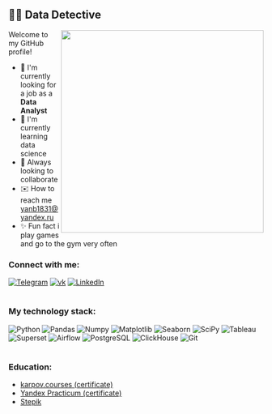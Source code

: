 ## 🕵️‍♂️ Data Detective
<img align="right" width="400" src="https://media.giphy.com/media/l46Cy1rHbQ92uuLXa/giphy.gif">

Welcome to my GitHub profile!
- 🔎 I'm currently looking for a job as a <b>Data Analyst</b>
- 🌱 I'm currently learning data science
- 👥 Always looking to collaborate 
- ✉️ How to reach me <a href="mailto:yanb1831@yandex.ru">yanb1831@yandex.ru</a>
- ✨ Fun fact i play games and go to the gym very often

### Connect with me: 

[![Telegram](https://img.shields.io/badge/-Telegram-606BDB?style=for-the-badge&logo=Telegram)](https://t.me/jgd18)
[![vk](https://img.shields.io/badge/-vkontakte-606BDB?style=for-the-badge&logo=vk)](https://vk.com/id380540216)
[![LinkedIn](https://img.shields.io/badge/-LinkedIn-606BDB?style=for-the-badge&logo=linkedin)](https://www.linkedin.com/in/yanb1831/)

#

### My technology stack:
![Python](https://img.shields.io/badge/-Python-606BDB?style=for-the-badge&logo=Python&logoColor=FFFFFF)
![Pandas](https://img.shields.io/badge/-Pandas-606BDB?style=for-the-badge&logo=Pandas)
![Numpy](https://img.shields.io/badge/-Numpy-606BDB?style=for-the-badge&logo=Numpy)
![Matplotlib](https://img.shields.io/badge/-Matplotlib-606BDB?style=for-the-badge&logo=Matplotlib)
![Seaborn](https://img.shields.io/badge/-Seaborn-606BDB?style=for-the-badge&logo=Seaborn)
![SciPy](https://img.shields.io/badge/-SciPy-606BDB?style=for-the-badge&logo=SciPy)
![Tableau](https://img.shields.io/badge/-Tableau-606BDB?style=for-the-badge&logo=Tableau)
![Superset](https://img.shields.io/badge/-Superset-606BDB?style=for-the-badge&logo=ApacheSuperset)
![Airflow](https://img.shields.io/badge/-Airflow-606BDB?style=for-the-badge&logo=ApacheAirflow)
![PostgreSQL](https://img.shields.io/badge/-PostgreSQL-606BDB?style=for-the-badge&logo=PostgreSQL&logoColor=FFFFFF)
![ClickHouse](https://img.shields.io/badge/-ClickHouse-606BDB?style=for-the-badge&logo=ClickHouse)
![Git](https://img.shields.io/badge/-Git-606BDB?style=for-the-badge&logo=Github)

#

### Education:
- [karpov.courses (certificate)](https://disk.yandex.ru/i/syugS_vyZTKsyg)
- [Yandex Practicum (certificate)](https://disk.yandex.ru/d/JMVLpDClAJhd7g)
- [Stepik](https://stepik.org/users/444753178)

<!---
yanb1831/yanb1831 is a ✨ special ✨ repository because its `README.md` (this file) appears on your GitHub profile.
You can click the Preview link to take a look at your changes.
--->
